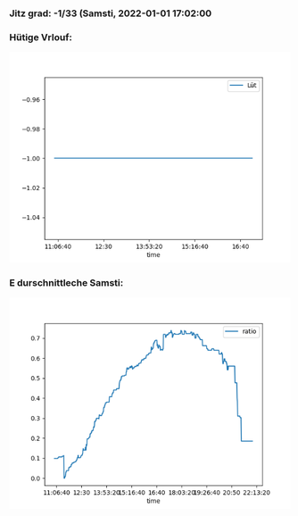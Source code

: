 ### Jitz grad: -1/33 (Samsti, 2022-01-01 17:02:00

### Hütige Vrlouf:
![Graph](Today.png)

### E durschnittleche Samsti:
![Graph](Samsti.png)